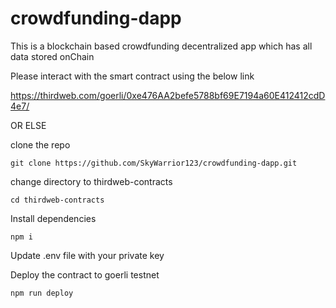 # crowdfunding-dapp
This is a blockchain based crowdfunding decentralized app which has all data stored onChain

Please interact with the smart contract using the below link

https://thirdweb.com/goerli/0xe476AA2befe5788bf69E7194a60E412412cdD4e7/

OR ELSE 

clone the repo 
```
git clone https://github.com/SkyWarrior123/crowdfunding-dapp.git
```
change directory to thirdweb-contracts
```
cd thirdweb-contracts
```

Install dependencies
```
npm i
```

Update .env file with your private key

Deploy the contract to goerli testnet
```
npm run deploy
```

